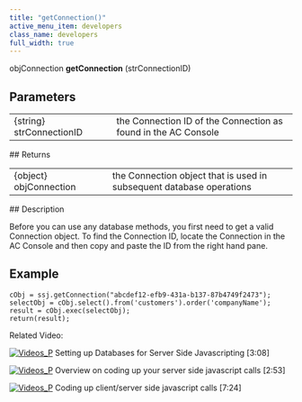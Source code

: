 ```yaml
---
title: "getConnection()"
active_menu_item: developers
class_name: developers
full_width: true
---
```



objConnection **getConnection** (strConnectionID)

## Parameters

<table>
<tr>
<td width="181">
{string} strConnectionID

</td>
<td width="18">
</td>
<td width="681">
the Connection ID of the Connection as found in the AC Console

</td>
</tr>
</table>
## Returns

<table>
<tr>
<td width="182">
{object} objConnection

</td>
<td width="16">
</td>
<td width="682">
the Connection object that is used in subsequent database operations

</td>
</tr>
</table>
## Description

Before you can use any database methods, you first need to get a valid Connection object. To find the Connection ID, locate the Connection in the AC Console and then copy and paste the ID from the right hand pane.

## Example

    cObj = ssj.getConnection("abcdef12-efb9-431a-b137-87b4749f2473");
    selectObj = cObj.select().from('customers').order('companyName');
    result = cObj.exec(selectObj);
    return(result);
     
   

Related Video:

[![Videos\_P](/img/docs/videos_p.png)](http://www.youtube.com/v/vOOSCRbH6_Y?autoplay=1&hd=1&fs=1&showsearch=0&rel=0&) Setting up Databases for Server Side Javascripting [3:08]

[![Videos\_P](/img/docs/videos_p.png)](http://www.youtube.com/v/88rEQc8Itvk?autoplay=1&hd=1&fs=1&showsearch=0&rel=0&) Overview on coding up your server side javascript calls [2:53]

[![Videos\_P](/img/docs/videos_p.png)](http://www.youtube.com/v/qY9M8bP9b70?autoplay=1&hd=1&fs=1&showsearch=0&rel=0&) Coding up client/server side javascript calls [7:24]

     
   
